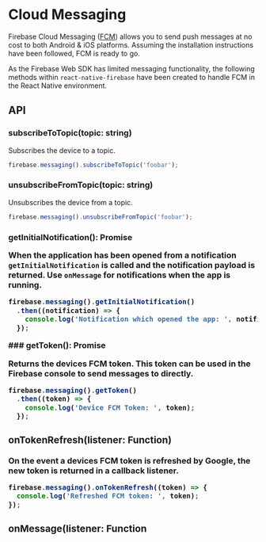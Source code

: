 # Cloud Messaging

Firebase Cloud Messaging ([FCM](https://firebase.google.com/docs/cloud-messaging/)) allows you to send push messages at no 
cost to both Android & iOS platforms. Assuming the installation instructions have been followed, FCM is ready to go.

As the Firebase Web SDK has limited messaging functionality, the following methods within `react-native-firebase` have been
created to handle FCM in the React Native environment.

## API

### subscribeToTopic(topic: string)

Subscribes the device to a topic.

```javascript
firebase.messaging().subscribeToTopic('foobar');
```

### unsubscribeFromTopic(topic: string)

Unsubscribes the device from a topic.

```javascript
firebase.messaging().unsubscribeFromTopic('foobar');
```

### getInitialNotification(): Promise<Object>

When the application has been opened from a notification `getInitialNotification` is called and the notification payload 
is returned. Use `onMessage` for notifications when the app is running.

```javascript
firebase.messaging().getInitialNotification()
  .then((notification) => {
    console.log('Notification which opened the app: ', notification);
  });
```

### getToken(): Promise<string>

Returns the devices FCM token. This token can be used in the Firebase console to send messages to directly.

```javascript
firebase.messaging().getToken()
  .then((token) => {
    console.log('Device FCM Token: ', token);
  });
```

### onTokenRefresh(listener: Function<string>)

On the event a devices FCM token is refreshed by Google, the new token is returned in a callback listener.

```javascript
firebase.messaging().onTokenRefresh((token) => {
  console.log('Refreshed FCM token: ', token);
});
```

### onMessage(listener: Function<Object>)

On a new message, the payload object is passed to the listener callback. This method is only triggered when the app is
running. Use `getInitialNotification` for notifications which cause the app to open.

```javascript
firebase.messaging().onMessage((message) => {
  // TODO
});
```

### createLocalNotification(notification: Object)

Create a local notification from the device itself.

// TODO

### scheduleLocalNotification(notification: Object)

Schedule a local notification to be shown on the device.

### getScheduledLocalNotifications(): Promise<Array>

Returns an array of all currently scheduled notifications.

```javascript
firebase.messaging().getScheduledLocalNotifications()
  .then((notifications) => {
    console.log('Current scheduled notifications: ', notifications);
  });
```

### cancelLocalNotification(id: string)

Cancels a location notification by ID, or all notifications by `*`.

```javascript
// Cancel all local notifications
firebase.messaging().cancelLocalNotification('*');
// Cancel a single local notification
firebase.messaging().cancelLocalNotification('123');
```

### removeDeliveredNotification(id: string)

Removes all delivered notifications from device by ID, or all notifications by `*`.

```javascript
// Remove all notifications
firebase.messaging().removeDeliveredNotification('*');
// Removes a single local notification
firebase.messaging().removeDeliveredNotification('123');
```

### [iOS] requestPermissions()

Requests app notification permissions in an Alert dialog.

```javascript
firebase.messaging().requestPermissions();
```

### [iOS] setBadgeNumber(value: number)

Sets the badge number on the iOS app icon.

```javascript
firebase.messaging().setBadgeNumber(2);
```

### [iOS] getBadgeNumber(): number

Returns the current badge number on the app icon.

```javascript
const badgeNumber = firebase.messaging().getBadgeNumber();
```
